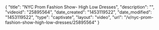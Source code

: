 {
    "title": "NYC Prom Fashion Show- High Low Dresses",
    "description": "",
    "videoid": "25895564",
    "date_created": "1453119522",
    "date_modified": "1453119522",
    "type": "captivate",
    "layout": "video",
    "url": "\/v\/nyc-prom-fashion-show-high-low-dresses\/25895564"
}
